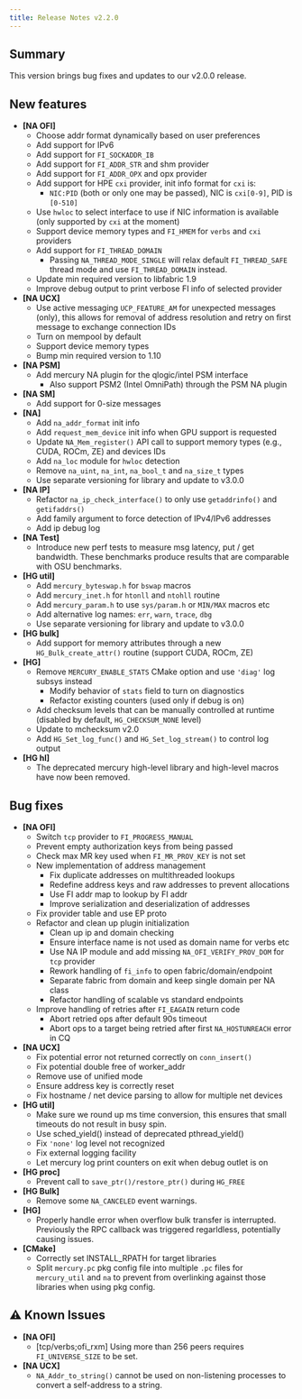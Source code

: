 ```yaml
---
title: Release Notes v2.2.0
---
```


## Summary

This version brings bug fixes and updates to our v2.0.0 release.

## New features

- __[NA OFI]__
    - Choose addr format dynamically based on user preferences
    - Add support for IPv6
    - Add support for `FI_SOCKADDR_IB`
    - Add support for `FI_ADDR_STR` and shm provider
    - Add support for `FI_ADDR_OPX` and opx provider
    - Add support for HPE `cxi` provider,
      init info format for `cxi` is:
        - `NIC:PID` (both or only one may be passed), NIC is `cxi[0-9]`, PID is `[0-510]`
    - Use `hwloc` to select interface to use if NIC information is available
      (only supported by `cxi` at the moment)
    - Support device memory types and `FI_HMEM` for `verbs` and `cxi` providers
    - Add support for `FI_THREAD_DOMAIN`
        - Passing `NA_THREAD_MODE_SINGLE` will relax default `FI_THREAD_SAFE`
        thread mode and use `FI_THREAD_DOMAIN` instead.
    - Update min required version to libfabric 1.9
    - Improve debug output to print verbose FI info of selected provider
- __[NA UCX]__
    - Use active messaging `UCP_FEATURE_AM` for unexpected messages (only), this
      allows for removal of address resolution and retry on first message to
      exchange connection IDs
    - Turn on mempool by default
    - Support device memory types
    - Bump min required version to 1.10
- __[NA PSM]__
    - Add mercury NA plugin for the qlogic/intel PSM interface
        - Also support PSM2 (Intel OmniPath) through the PSM NA plugin
- __[NA SM]__
    - Add support for 0-size messages
- __[NA]__
    - Add `na_addr_format` init info
    - Add `request_mem_device` init info when GPU support is requested
    - Update `NA_Mem_register()` API call to support memory types (e.g., CUDA, ROCm, ZE) and devices IDs
    - Add `na_loc` module for `hwloc` detection
    - Remove `na_uint`, `na_int`, `na_bool_t` and `na_size_t` types
    - Use separate versioning for library and update to v3.0.0
- __[NA IP]__
    - Refactor `na_ip_check_interface()` to only use `getaddrinfo()` and `getifaddrs()`
    - Add family argument to force detection of IPv4/IPv6 addresses
    - Add ip debug log
- __[NA Test]__
    - Introduce new perf tests to measure msg latency, put / get bandwidth. These
    benchmarks produce results that are comparable with OSU benchmarks.
- __[HG util]__
    - Add `mercury_byteswap.h` for `bswap` macros
    - Add `mercury_inet.h` for `htonll` and `ntohll` routine
    - Add `mercury_param.h` to use `sys/param.h` or `MIN/MAX` macros etc
    - Add alternative log names: `err`, `warn`, `trace`, `dbg`
    - Use separate versioning for library and update to v3.0.0
- __[HG bulk]__
    - Add support for memory attributes through a new `HG_Bulk_create_attr()` routine (support CUDA, ROCm, ZE)
- __[HG]__
    - Remove `MERCURY_ENABLE_STATS` CMake option and use `'diag'` log subsys instead
        - Modify behavior of `stats` field to turn on diagnostics
        - Refactor existing counters (used only if debug is on)
    - Add checksum levels that can be manually controlled at runtime (disabled by default, `HG_CHECKSUM_NONE` level)
    - Update to mchecksum v2.0
    - Add `HG_Set_log_func()` and `HG_Set_log_stream()` to control log output
- __[HG hl]__
    - The deprecated mercury high-level library and high-level macros have now been removed.

## Bug fixes

- __[NA OFI]__
    - Switch `tcp` provider to `FI_PROGRESS_MANUAL`
    - Prevent empty authorization keys from being passed
    - Check max MR key used when `FI_MR_PROV_KEY` is not set
    - New implementation of address management
        - Fix duplicate addresses on multithreaded lookups
        - Redefine address keys and raw addresses to prevent allocations
        - Use FI addr map to lookup by FI addr
        - Improve serialization and deserialization of addresses
    - Fix provider table and use EP proto
    - Refactor and clean up plugin initialization 
        - Clean up ip and domain checking
        - Ensure interface name is not used as domain name for verbs etc
        - Use NA IP module and add missing `NA_OFI_VERIFY_PROV_DOM` for `tcp` provider
        - Rework handling of `fi_info` to open fabric/domain/endpoint
        - Separate fabric from domain and keep single domain per NA class
        - Refactor handling of scalable vs standard endpoints
    - Improve handling of retries after `FI_EAGAIN` return code
        - Abort retried ops after default 90s timeout
        - Abort ops to a target being retried after first `NA_HOSTUNREACH` error in CQ
- __[NA UCX]__
    - Fix potential error not returned correctly on `conn_insert()`
    - Fix potential double free of worker_addr
    - Remove use of unified mode
    - Ensure address key is correctly reset
    - Fix hostname / net device parsing to allow for multiple net devices
- __[HG util]__
    - Make sure we round up ms time conversion, this ensures that small timeouts
    do not result in busy spin.
    - Use sched_yield() instead of deprecated pthread_yield()
    - Fix `'none'` log level not recognized
    - Fix external logging facility
    - Let mercury log print counters on exit when debug outlet is on
- __[HG proc]__
    - Prevent call to `save_ptr()/restore_ptr()` during `HG_FREE`
- __[HG Bulk]__
    - Remove some `NA_CANCELED` event warnings.
- __[HG]__
    - Properly handle error when overflow bulk transfer is interrupted. Previously the RPC callback was triggered regarldless, potentially causing issues.
- __[CMake]__
    - Correctly set INSTALL_RPATH for target libraries
    - Split `mercury.pc` pkg config file into multiple `.pc` files for
    `mercury_util` and `na` to prevent from overlinking against those libraries
    when using pkg config.

## :warning: Known Issues

- __[NA OFI]__
    - [tcp/verbs;ofi_rxm] Using more than 256 peers requires `FI_UNIVERSE_SIZE` to be set.
- __[NA UCX]__
    - `NA_Addr_to_string()` cannot be used on non-listening processes to convert a self-address to a string.
